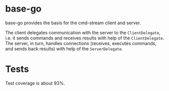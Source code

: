 # base-go
base-go provides the basis for the cmd-stream client and server. 

The client delegates communication with the server to the `ClientDelegate`, 
i.e. it sends commands and receives results with help of the `ClientDelegate`. 
The server, in turn, handles connections (receives, executes commands, and sends
back results) with help of the `ServerDelegate`.

# Tests
Test coverage is about 93%.